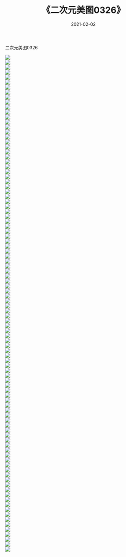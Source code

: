 ﻿---
layout: post
title:  《二次元美图0326》
date:   2021-02-02
img: http://imgx.orgx.ga/二次元/2021/二次元美图0326/000.jpg
categories: [美女, 清纯, 唯美]
---

二次元美图0326

 ![](http://imgx.orgx.ga/二次元/2021/二次元美图0326/001.jpg) <br>![](http://imgx.orgx.ga/二次元/2021/二次元美图0326/002.jpg) <br>![](http://imgx.orgx.ga/二次元/2021/二次元美图0326/003.jpg) <br>![](http://imgx.orgx.ga/二次元/2021/二次元美图0326/004.jpg) <br>![](http://imgx.orgx.ga/二次元/2021/二次元美图0326/005.jpg) <br>![](http://imgx.orgx.ga/二次元/2021/二次元美图0326/006.jpg) <br>![](http://imgx.orgx.ga/二次元/2021/二次元美图0326/007.jpg) <br>![](http://imgx.orgx.ga/二次元/2021/二次元美图0326/008.jpg) <br>![](http://imgx.orgx.ga/二次元/2021/二次元美图0326/009.jpg) <br>![](http://imgx.orgx.ga/二次元/2021/二次元美图0326/010.jpg) <br>![](http://imgx.orgx.ga/二次元/2021/二次元美图0326/011.jpg) <br>![](http://imgx.orgx.ga/二次元/2021/二次元美图0326/012.jpg) <br>![](http://imgx.orgx.ga/二次元/2021/二次元美图0326/013.jpg) <br>![](http://imgx.orgx.ga/二次元/2021/二次元美图0326/014.jpg) <br>![](http://imgx.orgx.ga/二次元/2021/二次元美图0326/015.jpg) <br>![](http://imgx.orgx.ga/二次元/2021/二次元美图0326/016.jpg) <br>![](http://imgx.orgx.ga/二次元/2021/二次元美图0326/017.jpg) <br>![](http://imgx.orgx.ga/二次元/2021/二次元美图0326/018.jpg) <br>![](http://imgx.orgx.ga/二次元/2021/二次元美图0326/019.jpg) <br>![](http://imgx.orgx.ga/二次元/2021/二次元美图0326/020.jpg) <br>![](http://imgx.orgx.ga/二次元/2021/二次元美图0326/021.jpg) <br>![](http://imgx.orgx.ga/二次元/2021/二次元美图0326/022.jpg) <br>![](http://imgx.orgx.ga/二次元/2021/二次元美图0326/023.jpg) <br>![](http://imgx.orgx.ga/二次元/2021/二次元美图0326/024.jpg) <br>![](http://imgx.orgx.ga/二次元/2021/二次元美图0326/025.jpg) <br>![](http://imgx.orgx.ga/二次元/2021/二次元美图0326/026.jpg) <br>![](http://imgx.orgx.ga/二次元/2021/二次元美图0326/027.jpg) <br>![](http://imgx.orgx.ga/二次元/2021/二次元美图0326/028.jpg) <br>![](http://imgx.orgx.ga/二次元/2021/二次元美图0326/029.jpg) <br>![](http://imgx.orgx.ga/二次元/2021/二次元美图0326/030.jpg) <br>![](http://imgx.orgx.ga/二次元/2021/二次元美图0326/031.jpg) <br>![](http://imgx.orgx.ga/二次元/2021/二次元美图0326/032.jpg) <br>![](http://imgx.orgx.ga/二次元/2021/二次元美图0326/033.jpg) <br>![](http://imgx.orgx.ga/二次元/2021/二次元美图0326/034.jpg) <br>![](http://imgx.orgx.ga/二次元/2021/二次元美图0326/035.jpg) <br>![](http://imgx.orgx.ga/二次元/2021/二次元美图0326/036.jpg) <br>![](http://imgx.orgx.ga/二次元/2021/二次元美图0326/037.jpg) <br>![](http://imgx.orgx.ga/二次元/2021/二次元美图0326/038.jpg) <br>![](http://imgx.orgx.ga/二次元/2021/二次元美图0326/039.jpg) <br>![](http://imgx.orgx.ga/二次元/2021/二次元美图0326/040.jpg) <br>![](http://imgx.orgx.ga/二次元/2021/二次元美图0326/041.jpg) <br>![](http://imgx.orgx.ga/二次元/2021/二次元美图0326/042.jpg) <br>![](http://imgx.orgx.ga/二次元/2021/二次元美图0326/043.jpg) <br>![](http://imgx.orgx.ga/二次元/2021/二次元美图0326/044.jpg) <br>![](http://imgx.orgx.ga/二次元/2021/二次元美图0326/045.jpg) <br>![](http://imgx.orgx.ga/二次元/2021/二次元美图0326/046.jpg) <br>![](http://imgx.orgx.ga/二次元/2021/二次元美图0326/047.jpg) <br>![](http://imgx.orgx.ga/二次元/2021/二次元美图0326/048.jpg) <br>![](http://imgx.orgx.ga/二次元/2021/二次元美图0326/049.jpg) <br>![](http://imgx.orgx.ga/二次元/2021/二次元美图0326/050.jpg) <br>![](http://imgx.orgx.ga/二次元/2021/二次元美图0326/051.jpg) <br>![](http://imgx.orgx.ga/二次元/2021/二次元美图0326/052.jpg) <br>![](http://imgx.orgx.ga/二次元/2021/二次元美图0326/053.jpg) <br>![](http://imgx.orgx.ga/二次元/2021/二次元美图0326/054.jpg) <br>![](http://imgx.orgx.ga/二次元/2021/二次元美图0326/055.jpg) <br>![](http://imgx.orgx.ga/二次元/2021/二次元美图0326/056.jpg) <br>![](http://imgx.orgx.ga/二次元/2021/二次元美图0326/057.jpg) <br>![](http://imgx.orgx.ga/二次元/2021/二次元美图0326/058.jpg) <br>![](http://imgx.orgx.ga/二次元/2021/二次元美图0326/059.jpg) <br>![](http://imgx.orgx.ga/二次元/2021/二次元美图0326/060.jpg) <br>![](http://imgx.orgx.ga/二次元/2021/二次元美图0326/061.jpg) <br>![](http://imgx.orgx.ga/二次元/2021/二次元美图0326/062.jpg) <br>![](http://imgx.orgx.ga/二次元/2021/二次元美图0326/063.jpg) <br>![](http://imgx.orgx.ga/二次元/2021/二次元美图0326/064.jpg) <br>![](http://imgx.orgx.ga/二次元/2021/二次元美图0326/065.jpg) <br>![](http://imgx.orgx.ga/二次元/2021/二次元美图0326/066.jpg) <br>![](http://imgx.orgx.ga/二次元/2021/二次元美图0326/067.jpg) <br>![](http://imgx.orgx.ga/二次元/2021/二次元美图0326/068.jpg) <br>![](http://imgx.orgx.ga/二次元/2021/二次元美图0326/069.jpg) <br>![](http://imgx.orgx.ga/二次元/2021/二次元美图0326/070.jpg) <br>![](http://imgx.orgx.ga/二次元/2021/二次元美图0326/071.jpg) <br>![](http://imgx.orgx.ga/二次元/2021/二次元美图0326/072.jpg) <br>![](http://imgx.orgx.ga/二次元/2021/二次元美图0326/073.jpg) <br>![](http://imgx.orgx.ga/二次元/2021/二次元美图0326/074.jpg) <br>![](http://imgx.orgx.ga/二次元/2021/二次元美图0326/075.jpg) <br>![](http://imgx.orgx.ga/二次元/2021/二次元美图0326/076.jpg) <br>![](http://imgx.orgx.ga/二次元/2021/二次元美图0326/077.jpg) <br>![](http://imgx.orgx.ga/二次元/2021/二次元美图0326/078.jpg) <br>![](http://imgx.orgx.ga/二次元/2021/二次元美图0326/079.jpg) <br>![](http://imgx.orgx.ga/二次元/2021/二次元美图0326/080.jpg) <br>![](http://imgx.orgx.ga/二次元/2021/二次元美图0326/081.jpg) <br>![](http://imgx.orgx.ga/二次元/2021/二次元美图0326/082.jpg) <br>![](http://imgx.orgx.ga/二次元/2021/二次元美图0326/083.jpg) <br>![](http://imgx.orgx.ga/二次元/2021/二次元美图0326/084.jpg) <br>![](http://imgx.orgx.ga/二次元/2021/二次元美图0326/085.jpg) <br>![](http://imgx.orgx.ga/二次元/2021/二次元美图0326/086.jpg) <br>![](http://imgx.orgx.ga/二次元/2021/二次元美图0326/087.jpg) <br>![](http://imgx.orgx.ga/二次元/2021/二次元美图0326/088.jpg) <br>![](http://imgx.orgx.ga/二次元/2021/二次元美图0326/089.jpg) <br>![](http://imgx.orgx.ga/二次元/2021/二次元美图0326/090.jpg) <br>![](http://imgx.orgx.ga/二次元/2021/二次元美图0326/091.jpg) <br>![](http://imgx.orgx.ga/二次元/2021/二次元美图0326/092.jpg) <br>![](http://imgx.orgx.ga/二次元/2021/二次元美图0326/093.jpg) <br>![](http://imgx.orgx.ga/二次元/2021/二次元美图0326/094.jpg) <br>![](http://imgx.orgx.ga/二次元/2021/二次元美图0326/095.jpg) <br>![](http://imgx.orgx.ga/二次元/2021/二次元美图0326/096.jpg) <br>![](http://imgx.orgx.ga/二次元/2021/二次元美图0326/097.jpg) <br>![](http://imgx.orgx.ga/二次元/2021/二次元美图0326/098.jpg) <br>![](http://imgx.orgx.ga/二次元/2021/二次元美图0326/099.jpg) <br>![](http://imgx.orgx.ga/二次元/2021/二次元美图0326/100.jpg) <br>
